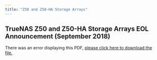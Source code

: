 ```yaml
---
title: "Z50 and Z50-HA Storage Arrays"
---
```


## TrueNAS Z50 and Z50-HA Storage Arrays EOL Announcement (September 2018)

<object data="https://www.truenas.com/docs/files/Z50-EOL.pdf" type="application/pdf" width="95%" height="1000">
  There was an error displaying this PDF, <a href="https://www.truenas.com/docs/files/Z50-EOL.pdf">please click here to download the file.</a>
</object>
